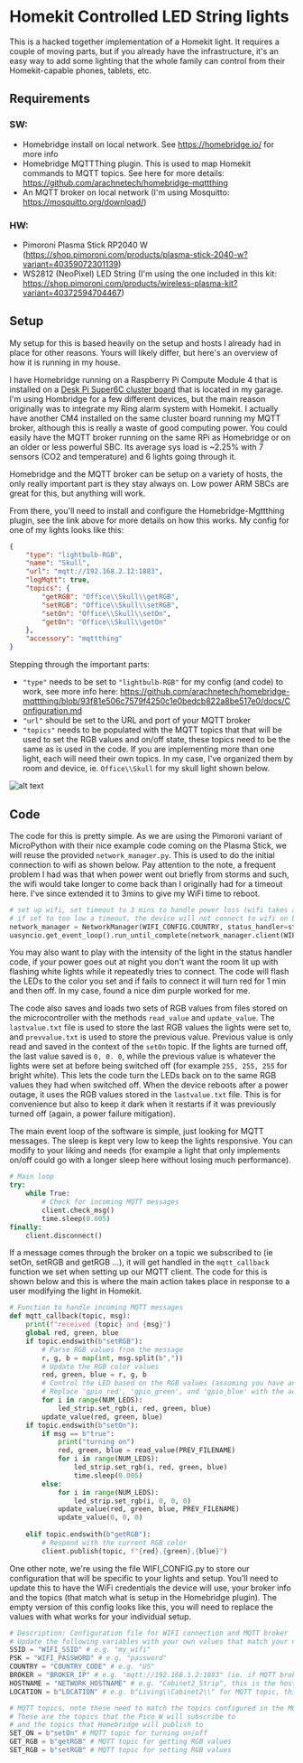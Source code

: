 # Homekit Controlled LED String lights
This is a hacked together implementation of a Homekit light. It requires a couple of moving parts, but if you already have the infrastructure, it's an easy way to add some lighting that the whole family can control from their Homekit-capable phones, tablets, etc.
## Requirements
### SW:
- Homebridge install on local network. See https://homebridge.io/ for more info
- Homebridge MQTTThing plugin. This is used to map Homekit commands to MQTT topics. See here for more details: https://github.com/arachnetech/homebridge-mqttthing
- An MQTT broker on local network (I'm using Mosquitto: https://mosquitto.org/download/)

### HW:
- Pimoroni Plasma Stick RP2040 W (https://shop.pimoroni.com/products/plasma-stick-2040-w?variant=40359072301139)
- WS2812 (NeoPixel) LED String (I'm using the one included in this kit: https://shop.pimoroni.com/products/wireless-plasma-kit?variant=40372594704467)

## Setup
My setup for this is based heavily on the setup and hosts I already had in place for other reasons. Yours will likely differ, but here's an overview of how it is running in my house. 

I have Homebridge running on a Raspberry Pi Compute Module 4 that is installed on a [Desk Pi Super6C cluster board](https://deskpi.com/collections/deskpi-super6c/products/deskpi-super6c-raspberry-pi-cm4-cluster-mini-itx-board-6-rpi-cm4-supported) that is located in my garage. I'm using Hombridge for a few different devices, but the main reason originally was to integrate my Ring alarm system with Homekit. I actually have another CM4 installed on the same cluster board running my MQTT broker, although this is really a waste of good computing power. You could easily have the MQTT broker running on the same RPi as Homebridge or on an older or less powerful SBC. Its average sys load is ~2.25% with 7 sensors (CO2 and temperature) and 6 lights going through it. 

Homebridge and the MQTT broker can be setup on a variety of hosts, the only really important part is they stay always on. Low power ARM SBCs are great for this, but anything will work.

From there, you'll need to install and configure the Homebridge-Mgttthing plugin, see the link above for more details on how this works. My config for one of my lights looks like this: 

```json
{
    "type": "lightbulb-RGB",
    "name": "Skull",
    "url": "mqtt://192.168.2.12:1883",
    "logMqtt": true,
    "topics": {
        "getRGB": "Office\\Skull\\getRGB",
        "setRGB": "Office\\Skull\\setRGB",
        "setOn": "Office\\Skull\\setOn",
        "getOn": "Office\\Skull\\getOn"
    },
    "accessory": "mqttthing"
}
```

Stepping through the important parts:
- `"type"` needs to be set to `"lightbulb-RGB"` for my config (and code) to work, see more info here: https://github.com/arachnetech/homebridge-mqttthing/blob/93f81e506c7579f4250c1e0bedcb822a8be517e0/docs/Configuration.md
 - `"url"` should be set to the URL and port of your MQTT broker
 - `"topics"` needs to be populated with the MQTT topics that that will be used to set the RGB values and on/off state, these topics need to be the same as is used in the code. If you are implementing more than one light, each will need their own topics. In my case, I've organized them by room and device, ie. `Office\\Skull` for my skull light shown below.

  ![alt text](Iskull.jpg)

## Code
The code for this is pretty simple. As we are using the Pimoroni variant of MicroPython with their nice example code coming on the Plasma Stick, we will reuse the provided `network_manager.py`. This is used to do the initial connection to wifi as shown below. Pay attention to the note, a frequent problem I had was that when power went out briefly from storms and such, the wifi would take longer to come back than I originally had for a timeout here. I've since extended it to 3mins to give my WiFi time to reboot.

```python
# set up wifi, set timeout to 3 mins to handle power loss (wifi takes a couple of mins to come back online)
# if set to too low a timeout, the device will not connect to wifi on boot
network_manager = NetworkManager(WIFI_CONFIG.COUNTRY, status_handler=status_handler, client_timeout=180)
uasyncio.get_event_loop().run_until_complete(network_manager.client(WIFI_CONFIG.SSID, WIFI_CONFIG.PSK))
```

You may also want to play with the intensity of the light in the status handler code, if your power goes out at night you don't want the room lit up with flashing white lights while it repeatedly tries to connect. The code will flash the LEDs to the color you set and if fails to connect it will turn red for 1 min and then off. In my case, found a nice dim purple worked for me.

The code also saves and loads two sets of RGB values from files stored on the microcontroller with the methods `read_value` and `update_value`. The `lastvalue.txt` file is used to store the last RGB values the lights were set to, and `prevvalue.txt` is used to store the previous value. Previous value is only read and saved in the context of the `setOn` topic. If the lights are turned off, the last value saved is `0, 0. 0`, while the previous value is whatever the lights were set at before being switched off (for example `255, 255, 255` for bright white). This lets the code turn the LEDs back on to the same RGB values they had when switched off. When the device reboots after a power outage, it uses the RGB values stored in the `lastvalue.txt` file. This is for convenience but also to keep it dark when it restarts if it was previously turned off (again, a power failure mitigation).

The main event loop of the software is simple, just looking for MQTT messages. The sleep is kept very low to keep the lights responsive. You can modify to your liking and needs (for example a light that only implements on/off could go with a longer sleep here without losing much performance).

```python
# Main loop
try:
    while True:
        # Check for incoming MQTT messages
        client.check_msg()
        time.sleep(0.005)
finally:
    client.disconnect()
```

If a message comes through the broker on a topic we subscribed to (ie setOn, setRGB and getRGB ...), it will get handled in the `mqtt_callback` function we set when setting up our MQTT client. The code for this is shown below and this is where the main action takes place in response to a user modifying the light in Homekit.

```python
# Function to handle incoming MQTT messages
def mqtt_callback(topic, msg):
    print(f"received {topic} and {msg}")
    global red, green, blue
    if topic.endswith(b"setRGB"):
        # Parse RGB values from the message
        r, g, b = map(int, msg.split(b","))
        # Update the RGB color values
        red, green, blue = r, g, b
        # Control the LED based on the RGB values (assuming you have an RGB LED)
        # Replace 'gpio_red', 'gpio_green', and 'gpio_blue' with the actual GPIO pin numbersif topic.endswith(b"setOn"):
        for i in range(NUM_LEDS):
            led_strip.set_rgb(i, red, green, blue)
        update_value(red, green, blue)
    if topic.endswith(b"setOn"):    
        if msg == b"true":
            print("turning on")
            red, green, blue = read_value(PREV_FILENAME)
            for i in range(NUM_LEDS):
                led_strip.set_rgb(i, red, green, blue)
                time.sleep(0.005)
        else: 
            for i in range(NUM_LEDS):
                led_strip.set_rgb(i, 0, 0, 0)
            update_value(red, green, blue, PREV_FILENAME)
            update_value(0, 0, 0)
        
    elif topic.endswith(b"getRGB"):
        # Respond with the current RGB color
        client.publish(topic, f"{red},{green},{blue}")
```

One other note, we're using the file WIFI_CONFIG.py to store our configuration that will be specific to your lights and setup. You'll need to update this to have the WiFi credentials the device will use, your broker info and the topics (that match what is setup in the Homebridge plugin). The empty version of this config looks like this, you will need to replace the values with what works for your individual setup.

```python
# Description: Configuration file for WIFI connection and MQTT broker
# Update the following variables with your own values that match your network and MQTT broker
SSID = "WIFI_SSID" # e.g. "my_wifi"
PSK = "WIFI_PASSWORD" # e.g. "password"
COUNTRY = "COUNTRY_CODE" # e.g. "US"
BROKER = "BROKER_IP" # e.g. "mqtt://192.168.1.2:1883" (ie. if MQTT broker at that IP and using thr default port)
HOSTNAME = "NETWORK_HOSTNAME" # e.g. "Cabinet2_Strip", this is the hostname that will show up if you look at the list of DHCP clients on your network, can be helpful for troubleshooting
LOCATION = b"LOCATION" # e.g. b"Living\\Cabinet2\\" for MQTT topic, this can be used to group devices

# MQTT topics, note these need to match the topics configured in the MQTTThing plugin configuration
# These are the topics that the Pico W will subscribe to
# and the topics that Homebridge will publish to
SET_ON = b"setOn" # MQTT topic for turning on/off
GET_RGB = b"getRGB" # MQTT topic for getting RGB values
SET_RGB = b"setRGB" # MQTT topic for setting RGB values
```